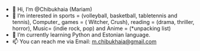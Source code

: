 - 👋 Hi, I’m @Chibukhaia (Mariam)
- 👀 I’m interested in sports = (volleyball, basketball, tabletennis and tennis), Computer_ games = ( Witcher, Crush), reading = (drama, thriller, horror), Music= (indie rock, pop) and Anime = (*unpacking list)
- 🌱 I’m currently learning Python and Estonian language. 
- 📫 You can reach me via Email: m.chibukhaia@gmail.com
